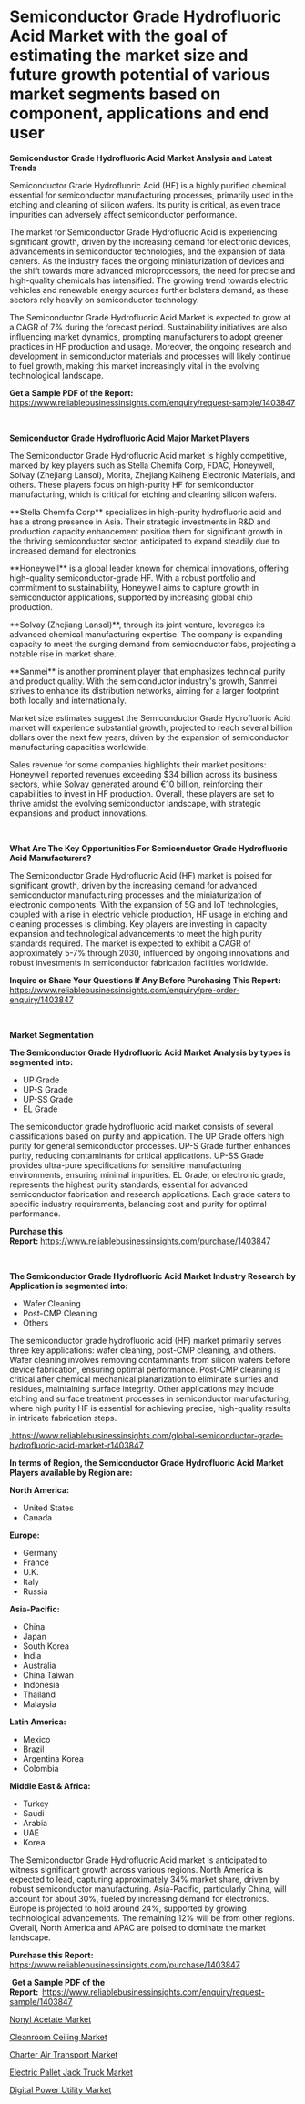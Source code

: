 <p><h1>Semiconductor Grade Hydrofluoric Acid Market with the goal of estimating the market size and future growth potential of various market segments based on component, applications and end user</h1></p><p><strong>Semiconductor Grade Hydrofluoric Acid Market Analysis and Latest Trends</strong></p>
<p><p>Semiconductor Grade Hydrofluoric Acid (HF) is a highly purified chemical essential for semiconductor manufacturing processes, primarily used in the etching and cleaning of silicon wafers. Its purity is critical, as even trace impurities can adversely affect semiconductor performance.</p><p>The market for Semiconductor Grade Hydrofluoric Acid is experiencing significant growth, driven by the increasing demand for electronic devices, advancements in semiconductor technologies, and the expansion of data centers. As the industry faces the ongoing miniaturization of devices and the shift towards more advanced microprocessors, the need for precise and high-quality chemicals has intensified. The growing trend towards electric vehicles and renewable energy sources further bolsters demand, as these sectors rely heavily on semiconductor technology.</p><p>The Semiconductor Grade Hydrofluoric Acid Market is expected to grow at a CAGR of 7% during the forecast period. Sustainability initiatives are also influencing market dynamics, prompting manufacturers to adopt greener practices in HF production and usage. Moreover, the ongoing research and development in semiconductor materials and processes will likely continue to fuel growth, making this market increasingly vital in the evolving technological landscape.</p></p>
<p><strong>Get a Sample PDF of the Report:&nbsp;</strong> <a href="https://www.reliablebusinessinsights.com/enquiry/request-sample/1403847?utm_campaign=1555&utm_medium=2&utm_source=Github&utm_content=ia&utm_term=23102024&utm_id=semiconductor-grade-hydrofluoric-acid">https://www.reliablebusinessinsights.com/enquiry/request-sample/1403847</a></p>
<p>&nbsp;</p>
<p><strong>Semiconductor Grade Hydrofluoric Acid Major Market Players</strong></p>
<p><p>The Semiconductor Grade Hydrofluoric Acid market is highly competitive, marked by key players such as Stella Chemifa Corp, FDAC, Honeywell, Solvay (Zhejiang Lansol), Morita, Zhejiang Kaiheng Electronic Materials, and others. These players focus on high-purity HF for semiconductor manufacturing, which is critical for etching and cleaning silicon wafers.</p><p>**Stella Chemifa Corp** specializes in high-purity hydrofluoric acid and has a strong presence in Asia. Their strategic investments in R&D and production capacity enhancement position them for significant growth in the thriving semiconductor sector, anticipated to expand steadily due to increased demand for electronics.</p><p>**Honeywell** is a global leader known for chemical innovations, offering high-quality semiconductor-grade HF. With a robust portfolio and commitment to sustainability, Honeywell aims to capture growth in semiconductor applications, supported by increasing global chip production.</p><p>**Solvay (Zhejiang Lansol)**, through its joint venture, leverages its advanced chemical manufacturing expertise. The company is expanding capacity to meet the surging demand from semiconductor fabs, projecting a notable rise in market share.</p><p>**Sanmei** is another prominent player that emphasizes technical purity and product quality. With the semiconductor industry's growth, Sanmei strives to enhance its distribution networks, aiming for a larger footprint both locally and internationally.</p><p>Market size estimates suggest the Semiconductor Grade Hydrofluoric Acid market will experience substantial growth, projected to reach several billion dollars over the next few years, driven by the expansion of semiconductor manufacturing capacities worldwide.</p><p>Sales revenue for some companies highlights their market positions: Honeywell reported revenues exceeding $34 billion across its business sectors, while Solvay generated around €10 billion, reinforcing their capabilities to invest in HF production. Overall, these players are set to thrive amidst the evolving semiconductor landscape, with strategic expansions and product innovations.</p></p>
<p>&nbsp;</p>
<p><strong>What Are The Key Opportunities For Semiconductor Grade Hydrofluoric Acid Manufacturers?</strong></p>
<p><p>The Semiconductor Grade Hydrofluoric Acid (HF) market is poised for significant growth, driven by the increasing demand for advanced semiconductor manufacturing processes and the miniaturization of electronic components. With the expansion of 5G and IoT technologies, coupled with a rise in electric vehicle production, HF usage in etching and cleaning processes is climbing. Key players are investing in capacity expansion and technological advancements to meet the high purity standards required. The market is expected to exhibit a CAGR of approximately 5-7% through 2030, influenced by ongoing innovations and robust investments in semiconductor fabrication facilities worldwide.</p></p>
<p><strong>Inquire or Share Your Questions If Any Before Purchasing This Report:</strong> <a href="https://www.reliablebusinessinsights.com/enquiry/pre-order-enquiry/1403847?utm_campaign=1555&utm_medium=2&utm_source=Github&utm_content=ia&utm_term=23102024&utm_id=semiconductor-grade-hydrofluoric-acid">https://www.reliablebusinessinsights.com/enquiry/pre-order-enquiry/1403847</a></p>
<p>&nbsp;</p>
<p><strong>Market Segmentation</strong></p>
<p><strong>The Semiconductor Grade Hydrofluoric Acid Market Analysis by types is segmented into:</strong></p>
<p><ul><li>UP Grade</li><li>UP-S Grade</li><li>UP-SS Grade</li><li>EL Grade</li></ul></p>
<p><p>The semiconductor grade hydrofluoric acid market consists of several classifications based on purity and application. The UP Grade offers high purity for general semiconductor processes. UP-S Grade further enhances purity, reducing contaminants for critical applications. UP-SS Grade provides ultra-pure specifications for sensitive manufacturing environments, ensuring minimal impurities. EL Grade, or electronic grade, represents the highest purity standards, essential for advanced semiconductor fabrication and research applications. Each grade caters to specific industry requirements, balancing cost and purity for optimal performance.</p></p>
<p><strong>Purchase this Report:&nbsp;</strong><a href="https://www.reliablebusinessinsights.com/purchase/1403847?utm_campaign=1555&utm_medium=2&utm_source=Github&utm_content=ia&utm_term=23102024&utm_id=semiconductor-grade-hydrofluoric-acid">https://www.reliablebusinessinsights.com/purchase/1403847</a></p>
<p>&nbsp;</p>
<p><strong>The Semiconductor Grade Hydrofluoric Acid Market Industry Research by Application is segmented into:</strong></p>
<p><ul><li>Wafer Cleaning</li><li>Post-CMP Cleaning</li><li>Others</li></ul></p>
<p><p>The semiconductor grade hydrofluoric acid (HF) market primarily serves three key applications: wafer cleaning, post-CMP cleaning, and others. Wafer cleaning involves removing contaminants from silicon wafers before device fabrication, ensuring optimal performance. Post-CMP cleaning is critical after chemical mechanical planarization to eliminate slurries and residues, maintaining surface integrity. Other applications may include etching and surface treatment processes in semiconductor manufacturing, where high purity HF is essential for achieving precise, high-quality results in intricate fabrication steps.</p></p>
<p><a href="https://www.reliablebusinessinsights.com/global-semiconductor-grade-hydrofluoric-acid-market-r1403847?utm_campaign=1555&utm_medium=2&utm_source=Github&utm_content=ia&utm_term=23102024&utm_id=semiconductor-grade-hydrofluoric-acid">&nbsp;https://www.reliablebusinessinsights.com/global-semiconductor-grade-hydrofluoric-acid-market-r1403847</a></p>
<p><strong>In terms of Region, the Semiconductor Grade Hydrofluoric Acid Market Players available by Region are:</strong></p>
<p>
    <p> <strong> North America: </strong>
        <ul>
            <li>United States</li>
            <li>Canada</li>
        </ul>
        </p> 
    <p> <strong> Europe: </strong>
        <ul>
            <li>Germany</li>
            <li>France</li>
            <li>U.K.</li>
            <li>Italy</li>
            <li>Russia</li>
        </ul>
        </p> 
    <p> <strong> Asia-Pacific: </strong>
        <ul>
            <li>China</li>
            <li>Japan</li>
            <li>South Korea</li>
            <li>India</li>
            <li>Australia</li>
            <li>China Taiwan</li>
            <li>Indonesia</li>
            <li>Thailand</li>
            <li>Malaysia</li>
        </ul>
        </p> 
    <p> <strong> Latin America: </strong>
        <ul>
            <li>Mexico</li>
            <li>Brazil</li>
            <li>Argentina Korea</li>
            <li>Colombia</li>
        </ul>
        </p> 
    <p> <strong> Middle East & Africa: </strong>
        <ul>
            <li>Turkey</li>
            <li>Saudi</li>
            <li>Arabia</li>
            <li>UAE</li>
            <li>Korea</li>
        </ul>
    </p>
    </p>
<p><p>The Semiconductor Grade Hydrofluoric Acid market is anticipated to witness significant growth across various regions. North America is expected to lead, capturing approximately 34% market share, driven by robust semiconductor manufacturing. Asia-Pacific, particularly China, will account for about 30%, fueled by increasing demand for electronics. Europe is projected to hold around 24%, supported by growing technological advancements. The remaining 12% will be from other regions. Overall, North America and APAC are poised to dominate the market landscape.</p></p>
<p><strong>Purchase this Report: </strong><a href="https://www.reliablebusinessinsights.com/purchase/1403847?utm_campaign=1555&utm_medium=2&utm_source=Github&utm_content=ia&utm_term=23102024&utm_id=semiconductor-grade-hydrofluoric-acid">https://www.reliablebusinessinsights.com/purchase/1403847</a></p>
<p>&nbsp;<strong>Get a Sample PDF of the Report:&nbsp;&nbsp;</strong><a href="https://www.reliablebusinessinsights.com/enquiry/request-sample/1403847?utm_campaign=1555&utm_medium=2&utm_source=Github&utm_content=ia&utm_term=23102024&utm_id=semiconductor-grade-hydrofluoric-acid">https://www.reliablebusinessinsights.com/enquiry/request-sample/1403847</a></p>
<p><strong></strong></p>
<p><p><a href="https://www.linkedin.com/pulse/regional-adaptations-global-nonyl-acetate-market-trends-overview-j6e3e?utm_campaign=1555&utm_medium=2&utm_source=Github&utm_content=ia&utm_term=23102024&utm_id=semiconductor-grade-hydrofluoric-acid">Nonyl Acetate Market</a></p><p><a href="https://github.com/SamiaChowdhury801/Market-Research-Report-List-1/blob/main/cleanroom-ceiling-market.md?utm_campaign=1555&utm_medium=2&utm_source=Github&utm_content=ia&utm_term=23102024&utm_id=semiconductor-grade-hydrofluoric-acid">Cleanroom Ceiling Market</a></p><p><a href="https://www.linkedin.com/pulse/evolution-charter-air-transport-market-key-shifts-from-qvw4e?utm_campaign=1555&utm_medium=2&utm_source=Github&utm_content=ia&utm_term=23102024&utm_id=semiconductor-grade-hydrofluoric-acid">Charter Air Transport Market</a></p><p><a href="https://www.linkedin.com/pulse/regional-adaptations-global-electric-pallet-jack-truck-market-ixvbe?utm_campaign=1555&utm_medium=2&utm_source=Github&utm_content=ia&utm_term=23102024&utm_id=semiconductor-grade-hydrofluoric-acid">Electric Pallet Jack Truck Market</a></p><p><a href="https://www.linkedin.com/pulse/global-digital-power-utility-market-trends-innovations-forward-looking-kl1re?utm_campaign=1555&utm_medium=2&utm_source=Github&utm_content=ia&utm_term=23102024&utm_id=semiconductor-grade-hydrofluoric-acid">Digital Power Utility Market</a></p></p>